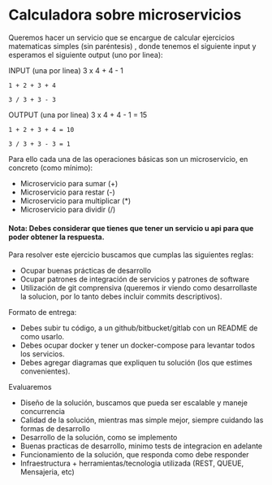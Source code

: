 # Calculadora sobre microservicios

Queremos hacer un servicio que se encargue de calcular ejercicios matematicas simples (sin paréntesis) , donde
tenemos el siguiente input y esperamos el siguiente output (uno por linea):

INPUT (una por linea)
    3 x 4 + 4 - 1
    
    1 + 2 + 3 + 4
    
    3 / 3 + 3 - 3

OUTPUT (una por linea)
    3 x 4 + 4 - 1 = 15
    
    1 + 2 + 3 + 4 = 10
    
    3 / 3 + 3 - 3 = 1
   
Para ello cada una de las operaciones básicas son un microservicio, en concreto (como mínimo):

- Microservicio para sumar (+)
- Microservicio para restar (-)
- Microservicio para multiplicar (*)
- Microservicio para dividir (/)

#### Nota: Debes considerar que tienes que tener un servicio u api para que poder obtener la respuesta.

Para resolver este ejercicio buscamos que cumplas las siguientes reglas:
- Ocupar buenas prácticas de desarrollo
- Ocupar patrones de integración de servicios y patrones de software
- Utilización de git comprensiva (queremos ir viendo como desarrollaste la solucion, por lo tanto debes incluir commits descriptivos).

 
Formato de entrega:
- Debes subir tu código, a un github/bitbucket/gitlab con un README de como usarlo.
- Debes ocupar docker y tener un docker-compose para levantar todos los servicios.
- Debes agregar diagramas que expliquen tu solución (los que estimes convenientes).

Evaluaremos
- Diseño de la solución, buscamos que pueda ser escalable y maneje concurrencia
- Calidad de la solución, mientras mas simple mejor, siempre cuidando las formas de desarrollo
- Desarrollo de la solución, como se implemento
- Buenas practicas de desarrollo, minimo tests de integracion en adelante
- Funcionamiento de la solución, que responda como debe responder
- Infraestructura + herramientas/tecnologia utilizada (REST, QUEUE, Mensajeria, etc)
